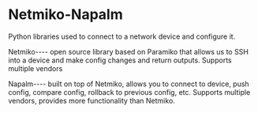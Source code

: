 # Netmiko-Napalm
Python libraries used to connect to a network device and configure it.

Netmiko---- open source library based on Paramiko that allows us to SSH into a device and make config changes and return outputs. Supports multiple vendors


Napalm---- built on top of Netmiko, allows you to connect to device, push config, compare config, rollback to previous config, etc. Supports multiple vendors, provides more functionality than Netmiko.
